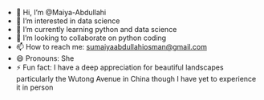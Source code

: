 - 👋 Hi, I’m @Maiya-Abdullahi
- 👀 I’m interested in data science 
- 🌱 I’m currently learning python and data science 
- 💞️ I’m looking to collaborate on python coding 
- 📫 How to reach me: sumaiyaabdullahiosman@gmail.com
- 😄 Pronouns: She
- ⚡ Fun fact: I have a deep appreciation for beautiful landscapes particularly the Wutong Avenue in China though I have yet to experience it in person 

<!---
Maiya-Abdullahi/Maiya-Abdullahi is a ✨ special ✨ repository because its `README.md` (this file) appears on your GitHub profile.
You can click the Preview link to take a look at your changes.
--->
